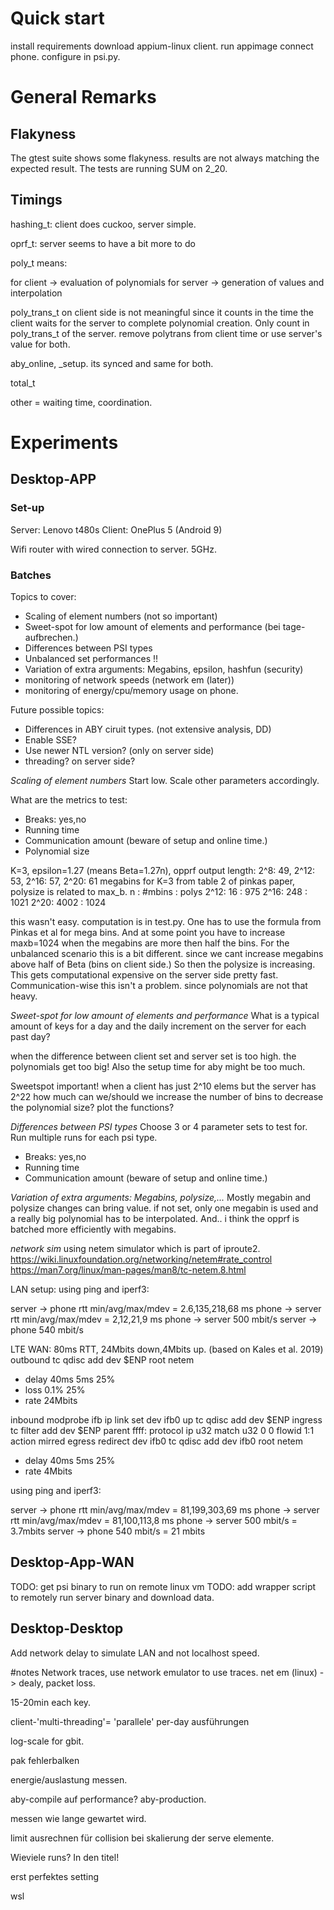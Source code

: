 # Quick start
install requirements
download appium-linux client.
run appimage
connect phone.
configure in psi.py.

# General Remarks

## Flakyness
The gtest suite shows some flakyness.
results are not always matching the expected result. 
The tests are running SUM on 2_20.

## Timings
hashing_t: client does cuckoo, server simple.

oprf_t: server seems to have a bit more to do

poly_t means:

for client -> evaluation of polynomials
for server -> generation of values and interpolation

poly_trans_t on client side is not meaningful since it counts in the time the
client waits for the server to complete polynomial creation. 
Only count in poly_trans_t of the server.
remove polytrans from client time or use server's value for both.

aby_online, _setup.  its synced and same for both.

total_t

other = waiting time, coordination.

# Experiments

## Desktop-APP
### Set-up
Server: Lenovo t480s
Client: OnePlus 5 (Android 9)

Wifi router with wired connection to server.
5GHz. 

### Batches
Topics to cover:
* Scaling of element numbers (not so important)
* Sweet-spot for low amount of elements and performance (bei tage-aufbrechen.)
* Differences between PSI types
* Unbalanced set performances !!
* Variation of extra arguments: Megabins, epsilon, hashfun (security)
* monitoring of network speeds (network em (later))
* monitoring of energy/cpu/memory usage on phone.

Future possible topics:
* Differences in ABY ciruit types. (not extensive analysis, DD)
* Enable SSE?
* Use newer NTL version? (only on server side)
* threading? on server side?


*Scaling of element numbers* 
Start low. 
Scale other parameters accordingly.

What are the metrics to test:

* Breaks: yes,no
* Running time
* Communication amount (beware of setup and online time.)
* Polynomial size

K=3, epsilon=1.27 (means Beta=1.27n), opprf output length:
2^8: 49, 2^12: 53, 2^16: 57, 2^20: 61
megabins for K=3 from table 2 of pinkas paper, polysize is related to max_b.
n   : #mbins : polys
2^12:  16    : 975
2^16:  248   : 1021
2^20:  4002  : 1024

this wasn't easy. computation is in test.py.
One has to use the formula from Pinkas et al for mega bins.
And at some point you have to increase maxb=1024 when the megabins are more then
half the bins.
For the unbalanced scenario this is a bit different. since we cant increase
megabins above half of Beta (bins on client side.)
So then the polysize is increasing. This gets computational expensive on the
server side pretty fast. Communication-wise this isn't a problem. since
polynomials are not that heavy.

*Sweet-spot for low amount of elements and performance*
What is a typical amount of keys for a day and the daily increment on the server
for each past day?

when the difference between client set and server set is too high. the
polynomials get too big! Also the setup time for aby might be too much.

Sweetspot important! when a client has just 2^10 elems but the server has 2^22
how much can we/should we increase the number of bins to decrease the polynomial
size? plot the functions?

*Differences between PSI types*
Choose 3 or 4 parameter sets to test for.
Run multiple runs for each psi type.

* Breaks: yes,no
* Running time
* Communication amount (beware of setup and online time.)


*Variation of extra arguments: Megabins, polysize,...*
Mostly megabin and polysize changes can bring value.
if not set, only one megabin is used and a really big polynomial has to be
interpolated. And.. i think the opprf is batched more efficiently with megabins.

*network sim*
using netem simulator which is part of iproute2.
https://wiki.linuxfoundation.org/networking/netem#rate_control
https://man7.org/linux/man-pages/man8/tc-netem.8.html

LAN setup:
using ping and iperf3:

server -> phone rtt min/avg/max/mdev = 2.6,135,218,68 ms
phone -> server rtt min/avg/max/mdev = 2,12,21,9 ms
phone -> server 500 mbit/s
server -> phone 540 mbit/s


LTE WAN: 80ms RTT, 24Mbits down,4Mbits up. (based on Kales et al. 2019)
outbound
tc qdisc add dev $ENP root netem
* delay 40ms 5ms 25%
* loss 0.1% 25%
* rate 24Mbits

inbound
modprobe ifb
ip link set dev ifb0 up
tc qdisc add dev $ENP ingress
tc filter add dev $ENP parent ffff: protocol ip u32 match u32 0 0 flowid 1:1 action mirred egress redirect dev ifb0 
tc qdisc add dev ifb0 root netem
* delay 40ms 5ms 25%
* rate 4Mbits

using ping and iperf3:

server -> phone rtt min/avg/max/mdev = 81,199,303,69 ms
phone -> server rtt min/avg/max/mdev = 81,100,113,8 ms
phone -> server 500 mbit/s = 3.7mbits
server -> phone 540 mbit/s = 21 mbits


## Desktop-App-WAN
TODO: get psi binary to run on remote linux vm
TODO: add wrapper script to remotely run server binary and download data.

## Desktop-Desktop
Add network delay to simulate LAN and not localhost speed.


#notes
Network traces, use network emulator to use traces.
net em (linux) -> dealy, packet loss.

15-20min each key. 

client-'multi-threading'= 'parallele' per-day ausführungen


log-scale for gbit.

pak fehlerbalken

energie/auslastung messen.

aby-compile auf performance?
aby-production.

messen wie lange gewartet wird.

limit ausrechnen für collision bei skalierung der serve elemente.

Wieviele runs?
In den titel!

erst perfektes setting

wsl